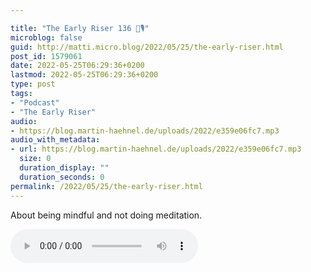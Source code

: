 ```yaml
---

title: "The Early Riser 136 🌅🎙"
microblog: false
guid: http://matti.micro.blog/2022/05/25/the-early-riser.html
post_id: 1579061
date: 2022-05-25T06:29:36+0200
lastmod: 2022-05-25T06:29:36+0200
type: post
tags:
- "Podcast"
- "The Early Riser"
audio:
- https://blog.martin-haehnel.de/uploads/2022/e359e06fc7.mp3
audio_with_metadata:
- url: https://blog.martin-haehnel.de/uploads/2022/e359e06fc7.mp3
  size: 0
  duration_display: ""
  duration_seconds: 0
permalink: /2022/05/25/the-early-riser.html
---
```

<p>About being mindful and not doing meditation.</p>

<audio controls="controls" src="https://blog.martin-haehnel.de/uploads/2022/e359e06fc7.mp3" preload="metadata" />
